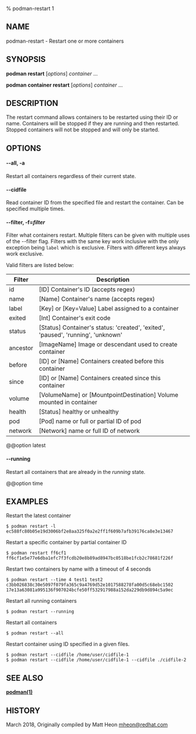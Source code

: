 % podman-restart 1

## NAME

podman\-restart - Restart one or more containers

## SYNOPSIS

**podman restart** [*options*] _container_ ...

**podman container restart** [*options*] _container_ ...

## DESCRIPTION

The restart command allows containers to be restarted using their ID or name.
Containers will be stopped if they are running and then restarted. Stopped
containers will not be stopped and will only be started.

## OPTIONS

#### **--all**, **-a**

Restart all containers regardless of their current state.

#### **--cidfile**

Read container ID from the specified file and restart the container. Can be specified multiple times.

#### **--filter**, **-f**=_filter_

Filter what containers restart.
Multiple filters can be given with multiple uses of the --filter flag.
Filters with the same key work inclusive with the only exception being
`label` which is exclusive. Filters with different keys always work exclusive.

Valid filters are listed below:

| **Filter** | **Description**                                                                  |
| ---------- | -------------------------------------------------------------------------------- |
| id         | [ID] Container's ID (accepts regex)                                              |
| name       | [Name] Container's name (accepts regex)                                          |
| label      | [Key] or [Key=Value] Label assigned to a container                               |
| exited     | [Int] Container's exit code                                                      |
| status     | [Status] Container's status: 'created', 'exited', 'paused', 'running', 'unknown' |
| ancestor   | [ImageName] Image or descendant used to create container                         |
| before     | [ID] or [Name] Containers created before this container                          |
| since      | [ID] or [Name] Containers created since this container                           |
| volume     | [VolumeName] or [MountpointDestination] Volume mounted in container              |
| health     | [Status] healthy or unhealthy                                                    |
| pod        | [Pod] name or full or partial ID of pod                                          |
| network    | [Network] name or full ID of network                                             |

@@option latest

#### **--running**

Restart all containers that are already in the _running_ state.

@@option time

## EXAMPLES

Restart the latest container

```
$ podman restart -l
ec588fc80b05e19d3006bf2e8aa325f0a2e2ff1f609b7afb39176ca8e3e13467
```

Restart a specific container by partial container ID

```
$ podman restart ff6cf1
ff6cf1e5e77e6dba1efc7f3fcdb20e8b89ad8947bc0518be1fcb2c78681f226f
```

Restart two containers by name with a timeout of 4 seconds

```
$ podman restart --time 4 test1 test2
c3bb026838c30e5097f079fa365c9a4769d52e1017588278fa00d5c68ebc1502
17e13a63081a995136f907024bcfe50ff532917988a152da229db9d894c5a9ec
```

Restart all running containers

```
$ podman restart --running
```

Restart all containers

```
$ podman restart --all
```

Restart container using ID specified in a given files.

```
$ podman restart --cidfile /home/user/cidfile-1
$ podman restart --cidfile /home/user/cidfile-1 --cidfile ./cidfile-2
```

## SEE ALSO

**[podman(1)](podman.md)**

## HISTORY

March 2018, Originally compiled by Matt Heon <mheon@redhat.com>

